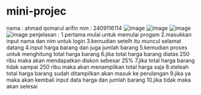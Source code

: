 # mini-projec
nama : ahmad qomarul arifin 
nim : 2409116114
![image](https://github.com/user-attachments/assets/f1c993af-8fd8-47d3-afc2-07edbb56e8c9)
![image](https://github.com/user-attachments/assets/08dfc612-a198-4482-b22e-5599a8fb6120)
![image](https://github.com/user-attachments/assets/367dc9c1-649b-4a6a-ae89-d166227349e9)
![image](https://github.com/user-attachments/assets/5b2a78e5-192c-4f4e-aabc-30a08b7c6a10)
penjelasan :
1.pertama mulai untuk memulai progam
2.masukkan input nama dan nim untuk login
3.kemudian setelh itu muncul selamat datang
4.input harga barang dan juga jumlah barang 
5.kemudian proses untuk menghitung total harga barang
6.jika total harga barang diatas 250 ribu maka akan mendapatkan diskon sebesar 25%
7.jika total harga barang tidak sampai 250 ribu maka akan menampilkan total harga saja
8.steleah total harga barang sudah ditampilkan akan masuk ke perulangan
9.jika ya maka akan kembali input data harga dan jumlah barang
10.jika tidak maka akan selesai
